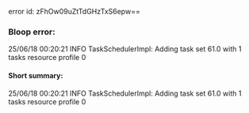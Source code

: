 error id: zFhOw09uZtTdGHzTxS6epw==
### Bloop error:

25/06/18 00:20:21 INFO TaskSchedulerImpl: Adding task set 61.0 with 1 tasks resource profile 0
#### Short summary: 

25/06/18 00:20:21 INFO TaskSchedulerImpl: Adding task set 61.0 with 1 tasks resource profile 0